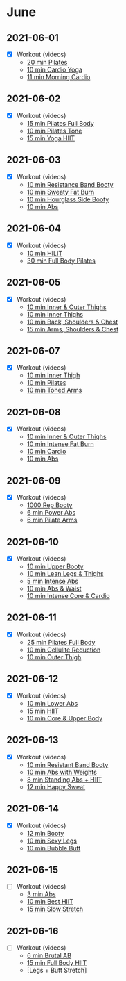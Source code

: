 
# June

## 2021-06-01  
- [X] Workout (videos)
  - [20 min Pilates](https://www.youtube.com/watch?v=Dt2FyFYRmes)
  - [10 min Cardio Yoga](https://www.youtube.com/watch?v=W-Jqbw0BWX0)
  - [11 min Morning Cardio](https://www.bilibili.com/video/BV1zA411g7ca)
  
## 2021-06-02
- [X] Workout (videos)
  - [15 min Pilates Full Body](https://www.youtube.com/watch?v=TZxzFaSLj_Y)  
  - [10 min Pilates Tone](https://www.youtube.com/watch?v=lULmgJ2vUJI)
  - [15 min Yoga HIIT](https://www.youtube.com/watch?v=bPpEAUEuNa0)

## 2021-06-03
- [X] Workout (videos)
  - [10 min Resistance Band Booty](https://www.youtube.com/watch?v=jijfJcwCdBc)
  - [10 min Sweaty Fat Burn](https://www.youtube.com/watch?v=ZxGDdba_h18)  
  - [10 min Hourglass Side Booty](https://www.youtube.com/watch?v=BCZjD3TBVJI)
  - [10 min Abs](https://www.youtube.com/watch?v=XxZlND8PS9s)
  
## 2021-06-04
- [X] Workout (videos)
  - [10 min HILIT](https://www.youtube.com/watch?v=9AxdoCqmF7U)
  - [30 min Full Body Pilates](https://www.youtube.com/watch?v=1pboutL80N0)
    
## 2021-06-05
- [X] Workout (videos)
  - [10 min Inner & Outer Thighs](https://www.youtube.com/watch?v=EUruBzhv7Kk)
  - [10 min Inner Thighs](https://www.youtube.com/watch?v=kcZ7K8MmRiQ)
  - [10 min Back, Shoulders & Chest](https://www.youtube.com/watch?v=wc4njG8wJ58)
  - [15 min Arms, Shoulders & Chest](https://www.youtube.com/watch?v=uNfZF6gLMP0)

## 2021-06-07
- [X] Workout (videos)  
  - [10 min Inner Thigh](https://www.youtube.com/watch?v=GLf-NNHK8I4)
  - [10 min Pilates](https://www.youtube.com/watch?v=LhGmNiBfFrA)
  - [10 min Toned Arms](https://www.youtube.com/watch?v=UnNImpebWA8)  
  
## 2021-06-08
- [X] Workout (videos)  
  - [10 min Inner & Outer Thighs](https://www.youtube.com/watch?v=kcflrjP-eEE)
  - [10 min Intense Fat Burn](https://www.youtube.com/watch?v=ZjEZpV2YSpg)
  - [10 min Cardio](https://www.youtube.com/watch?v=fUJjsUn9bCo)
  - [10 min Abs](https://www.youtube.com/watch?v=3yL0klflL0M)
  
## 2021-06-09
- [X] Workout (videos)
  - [1000 Rep Booty](https://www.youtube.com/watch?v=3o0W29EGN04)
  - [6 min Power Abs](https://www.youtube.com/watch?v=OiutMJAor44)
  - [6 min Pilate Arms](https://www.youtube.com/watch?v=6pMBYreOZVY)


## 2021-06-10
- [X] Workout (videos)
  - [10 min Upper Booty](https://www.youtube.com/watch?v=LSoZ07FjrjE)
  - [10 min Lean Legs & Thighs](https://www.youtube.com/watch?v=vzZlwZLilo4)
  - [5 min Intense Abs](https://www.youtube.com/watch?v=GW5MLOUja6E)
  - [10 min Abs & Waist](https://www.youtube.com/watch?v=4cBqecduQXA)
  - [10 min Intense Core & Cardio](https://www.youtube.com/watch?v=8izAsIrRLnM)

## 2021-06-11
- [X] Workout (videos)    
  - [25 min Pilates Full Body](https://www.youtube.com/watch?v=yrBJYj1n5zU)
  - [10 min Cellulite Reduction](https://www.youtube.com/watch?v=ay-97ik-uE8)
  - [10 min Outer Thigh](https://www.youtube.com/watch?v=kCO5EYFX-b0)
  
## 2021-06-12
- [X] Workout (videos)
  - [10 min Lower Abs](https://www.youtube.com/watch?v=6Zd4N1HfPb8)
  - [15 min HIIT](https://www.youtube.com/watch?v=66_hHeSUrzU)
  - [10 min Core & Upper Body](https://www.youtube.com/watch?v=yXYm31idmXE)

## 2021-06-13
- [X] Workout (videos)   
  - [10 min Resistant Band Booty](https://www.youtube.com/watch?v=5IsJYT7OqRw)
  - [10 min Abs with Weights](https://www.youtube.com/watch?v=cLO4uRh4xDE)
  - [8 min Standing Abs + HIIT](https://www.youtube.com/watch?v=Z-8sNHcncpM)
  - [12 min Happy Sweat](https://www.youtube.com/watch?v=06cwQlikBEA&t=561s)
    

## 2021-06-14
- [X] Workout (videos)   
  - [12 min Booty](https://www.youtube.com/watch?v=mcs6XLX8H_0)
  - [10 min Sexy Legs](https://www.youtube.com/watch?v=LAeOJH_OIks)
  - [10 min Bubble Butt](https://www.youtube.com/watch?v=vtD5nGoNMu8)
  
## 2021-06-15
- [ ] Workout (videos)  
  - [3 min Abs](https://www.youtube.com/watch?v=Z-PVgN26qTQ)
  - [10 min Best HIIT](https://www.youtube.com/watch?v=k7nV8Gyn56o)
  - [15 min Slow Stretch](https://www.youtube.com/watch?v=60tyjz_EHjU)
  
## 2021-06-16
- [ ] Workout (videos)   
  - [6 min Brutal AB](https://www.youtube.com/watch?v=jC5xlKIQgR8)
  - [15 min Full Body HIIT](https://www.youtube.com/watch?v=1skBf6h2ksI)
  - [Legs + Butt Stretch]